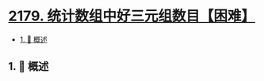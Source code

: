 # [2179. 统计数组中好三元组数目【困难】](https://github.com/tnotesjs/TNotes.leetcode/tree/main/notes/2179.%20%E7%BB%9F%E8%AE%A1%E6%95%B0%E7%BB%84%E4%B8%AD%E5%A5%BD%E4%B8%89%E5%85%83%E7%BB%84%E6%95%B0%E7%9B%AE%E3%80%90%E5%9B%B0%E9%9A%BE%E3%80%91)

<!-- region:toc -->

- [1. 📝 概述](#1--概述)

<!-- endregion:toc -->

## 1. 📝 概述
